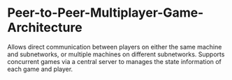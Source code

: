 # Peer-to-Peer-Multiplayer-Game-Architecture
Allows direct communication between players on either the same machine and subnetworks, or multiple machines on different subnetworks. Supports concurrent games via a central server to manages the state information of each game and player. 
